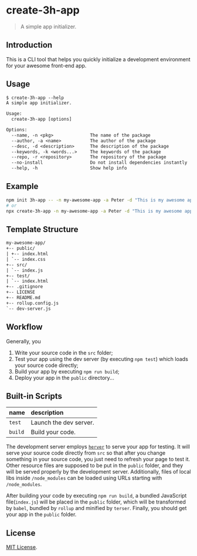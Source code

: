 # create-3h-app

> A simple app initializer.

## Introduction

This is a CLI tool that helps you quickly initialize
a development environment for your awesome front-end app.

## Usage

```txt
$ create-3h-app --help
A simple app initializer.

Usage:
  create-3h-app [options]

Options:
  --name, -n <pkg>              The name of the package
  --author, -a <name>           The author of the package
  --desc, -d <description>      The description of the package
  --keywords, -k <words...>     The keywords of the package
  --repo, -r <repository>       The repository of the package
  --no-install                  Do not install dependencies instantly
  --help, -h                    Show help info

```

## Example

```bash
npm init 3h-app -- -n my-awesome-app -a Peter -d "This is my awesome app".
# or
npx create-3h-app -n my-awesome-app -a Peter -d "This is my awesome app".
```

## Template Structure

```txt
my-awesome-app/
+-- public/
| +-- index.html
| `-- index.css
+-- src/
| `-- index.js
+-- test/
| `-- index.html
+-- .gitignore
+-- LICENSE
+-- README.md
+-- rollup.config.js
`-- dev-server.js
```

## Workflow

Generally, you

1. Write your source code in the `src` folder;
2. Test your app using the dev server (by executing `npm test`)
    which loads your source code directly;
3. Build your app by executing `npm run build`;
4. Deploy your app in the `public` directory...

## Built-in Scripts

| name    | description            |
|:--------|:-----------------------|
| `test`  | Launch the dev server. |
| `build` | Build your code.       |

The development server employs [`herver`](https://github.com/huang2002/herver)
to serve your app for testing. It will serve your source code
directly from `src` so that after you change something
in your source code, you just need to refresh your page to test it.
Other resource files are supposed to be put in the `public` folder,
and they will be served properly by the development server.
Additionally, files of local libs inside `/node_modules`
can be loaded using URLs starting with `/node_modules`.

After building your code by executing `npm run build`,
a bundled JavaScript file(`index.js`) will be placed
in the `public` folder, which will be transformed by `babel`,
bundled by `rollup` and minified by `terser`.
Finally, you should get your app in the `public` folder.

## License

[MIT License](./LICENSE).
